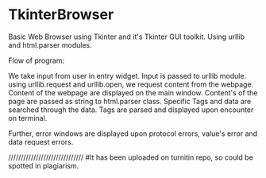 # TkinterBrowser
Basic Web Browser using Tkinter and it's Tkinter GUI toolkit. Using urllib and html.parser modules.

Flow of program:

We take input from user in entry widget.
Input is passed to urllib module.
using urllib.request and urllib.open, we request content from the webpage.
Content of the webpage are displayed on the main window.
Content's of the page are passed as string to html.parser class.
Specific Tags and data are searched through the data.
Tags are parsed and displayed upon encounter on terminal.


Further, error windows are displayed upon protocol errors, value's error and data request errors.

//////////////////////////////
#It has been uploaded on turnitin repo, so could be spotted in plagiarism.
